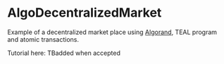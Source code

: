 # AlgoDecentralizedMarket

Example of a decentralized market place using [Algorand](https://www.algorand.com/), TEAL program and atomic transactions.

Tutorial here: TBadded when accepted